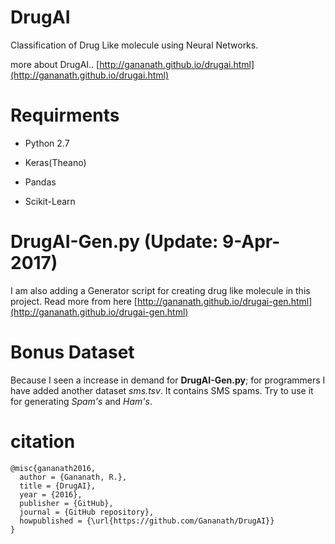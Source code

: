 # DrugAI
Classification of Drug Like molecule using Neural Networks.

more about DrugAI..
[http://gananath.github.io/drugai.html](http://gananath.github.io/drugai.html)
# Requirments
- Python 2.7

- Keras(Theano)

- Pandas

- Scikit-Learn

# DrugAI-Gen.py (Update: 9-Apr-2017)
I am also adding a Generator script for creating drug like molecule in this project. 
Read more from here [http://gananath.github.io/drugai-gen.html](http://gananath.github.io/drugai-gen.html)

# Bonus Dataset
Because I seen a increase in demand for **DrugAI-Gen.py**; for programmers I have added another dataset *sms.tsv*. It contains SMS spams. Try to use it for generating *Spam's* and *Ham's*.

# citation
```
@misc{gananath2016,
  author = {Gananath, R.},
  title = {DrugAI},
  year = {2016},
  publisher = {GitHub},
  journal = {GitHub repository},
  howpublished = {\url{https://github.com/Gananath/DrugAI}}
}
```
